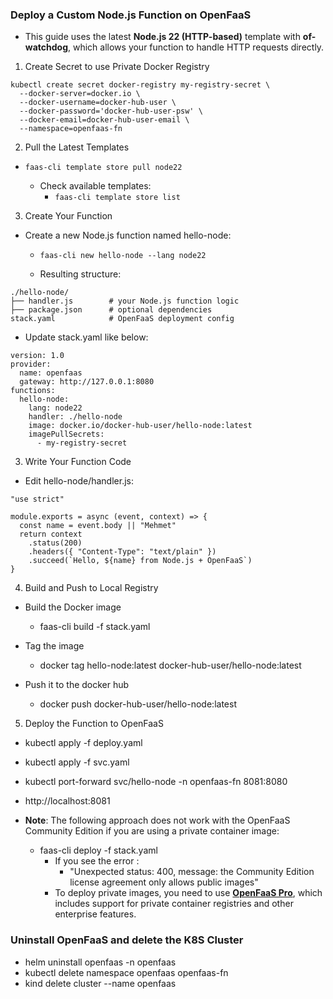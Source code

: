 ### Deploy a Custom Node.js Function on OpenFaaS

- This guide uses the latest **Node.js 22 (HTTP-based)** template with **of-watchdog**, which allows your function to handle HTTP requests directly.

1. Create Secret to use Private Docker Registry

```
kubectl create secret docker-registry my-registry-secret \
  --docker-server=docker.io \
  --docker-username=docker-hub-user \
  --docker-password='docker-hub-user-psw' \
  --docker-email=docker-hub-user-email \
  --namespace=openfaas-fn
```

2. Pull the Latest Templates

- ```faas-cli template store pull node22```

   - Check available templates:
      - ```faas-cli template store list```

3. Create Your Function

- Create a new Node.js function named hello-node:
  - ```faas-cli new hello-node --lang node22```

  - Resulting structure:

```
./hello-node/
├── handler.js        # your Node.js function logic
├── package.json      # optional dependencies
stack.yaml            # OpenFaaS deployment config
```

- Update stack.yaml like below:

```
version: 1.0
provider:
  name: openfaas
  gateway: http://127.0.0.1:8080
functions:
  hello-node:
    lang: node22
    handler: ./hello-node
    image: docker.io/docker-hub-user/hello-node:latest
    imagePullSecrets:
      - my-registry-secret
```

3. Write Your Function Code

- Edit hello-node/handler.js:

```
"use strict"

module.exports = async (event, context) => {
  const name = event.body || "Mehmet"
  return context
    .status(200)
    .headers({ "Content-Type": "text/plain" })
    .succeed(`Hello, ${name} from Node.js + OpenFaaS`)
}
```

4. Build and Push to Local Registry

- Build the Docker image
  - faas-cli build -f stack.yaml

- Tag the image 
  - docker tag hello-node:latest docker-hub-user/hello-node:latest


- Push it to the docker hub
  - docker push docker-hub-user/hello-node:latest

5. Deploy the Function to OpenFaaS

- kubectl apply -f deploy.yaml
- kubectl apply -f svc.yaml

- kubectl port-forward svc/hello-node -n openfaas-fn 8081:8080
- http://localhost:8081


- **Note**: The following approach does not work with the OpenFaaS Community Edition if you are using a private container image:
   - faas-cli deploy -f stack.yaml
     - If you see the error :
       - "Unexpected status: 400, message: the Community Edition license agreement only allows public images"
     - To deploy private images, you need to use **[OpenFaaS Pro](https://www.openfaas.com/enterprise/)**, which includes support for private container registries and other enterprise features.


### Uninstall OpenFaaS and delete the K8S Cluster

- helm uninstall openfaas -n openfaas
- kubectl delete namespace openfaas openfaas-fn
- kind delete cluster --name openfaas   
